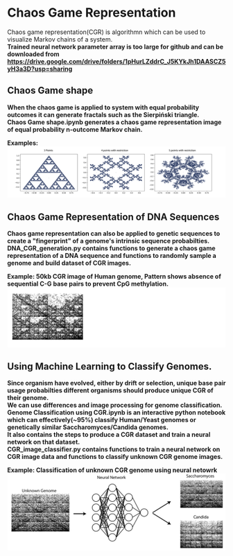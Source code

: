 # Chaos Game Representation
Chaos game representation(CGR) is algorithmn which can be used to visualize Markov chains of a system.<br>
<b>Trained neural network parameter array is too large for github and can be downloaded from https://drive.google.com/drive/folders/1pHurLZddrC_J5KYkJh1DAASCZ5yH3a3D?usp=sharing<b><br>

## Chaos Game shape
When the chaos game is applied to system with equal probability outcomes it can generate fractals such as the Sierpiński triangle.<br>
Chaos Game shape.ipynb generates a chaos game representation image of equal probability n-outcome Markov chain.<br>

Examples:<br>
![examples](https://github.com/WillCheney/Chaos-Game-Representation/blob/master/Chaos%20Game%20example-01.png)


## Chaos Game Representation of DNA Sequences
Chaos game representation can also be applied to genetic sequences to create a "fingerprint" of a genome's intrinsic sequence probabilties.<br>
DNA_CGR_generation.py contains functions to generate a chaos game representation of a DNA sequence and functions to randomly sample a genome and build dataset of CGR images.<br>

Example: 50kb CGR image of Human genome, Pattern shows absence of sequential C-G base pairs to prevent CpG methylation.<br>
![examples](https://github.com/WillCheney/Chaos-Game-Representation/blob/master/human%20genomeII-01.png)

## Using Machine Learning to Classify Genomes.
Since organism have evolved, either by drift or selection, unique base pair usage probabilties different organisms should produce unique CGR of their genome.<br>
We can use differences and image processing for genome classification.<br>
Genome Classification using CGR.ipynb is an interactive python notebook which can effectively(~95%) classify Human/Yeast genomes or genetically similar Saccharomyces/Candida genomes.<br>
It also contains the steps to produce a CGR dataset and train a neural network on that dataset.<br>
CGR_image_classifier.py contains functions to train a neural network on CGR image data and functions to classify unknown CGR genome images.<br>


Example: Classification of unknown CGR genome using neural netowrk
![examples](https://github.com/WillCheney/Chaos-Game-Representation/blob/master/Neural%20netowrk.png)
